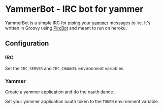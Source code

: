 # YammerBot - IRC bot for yammer

YammerBot is a simple IRC for piping your [yammer](http://yammer.com) messages to irc. It's written in Groovy using [PircBot](http://www.jibble.org/pircbot.php) and meant to run on heroku.

## Configuration

### IRC

Set the `IRC_SERVER` and `IRC_CHANNEL` environment variables.

### Yammer

Create a yammer application and do the oauth dance.

Set your yammer application oauth token to the `TOKEN` environment variable.
